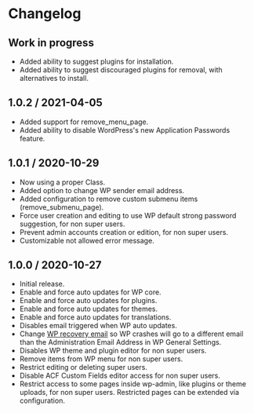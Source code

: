 # Changelog

## Work in progress
- Added ability to suggest plugins for installation.
- Added ability to suggest discouraged plugins for removal, with alternatives to install.

## 1.0.2 / 2021-04-05
- Added support for remove_menu_page.
- Added ability to disable WordPress's new Application Passwords feature.

## 1.0.1 / 2020-10-29
- Now using a proper Class.
- Added option to change WP sender email address.
- Added configuration to remove custom submenu items (remove_submenu_page).
- Force user creation and editing to use WP default strong password suggestion, for non super users.
- Prevent admin accounts creation or edition, for non super users.
- Customizable not allowed error message.

## 1.0.0 / 2020-10-27
- Initial release.
- Enable and force auto updates for WP core.
- Enable and force auto updates for plugins.
- Enable and force auto updates for themes.
- Enable and force auto updates for translations.
- Disables email triggered when WP auto updates.
- Change [WP recovery email](https://make.wordpress.org/core/2019/04/16/fatal-error-recovery-mode-in-5-2/) so WP crashes will go to a different email than the Administration Email Address in WP General Settings.
- Disables WP theme and plugin editor for non super users.
- Remove items from WP menu for non super users.
- Restrict editing or deleting super users.
- Disable ACF Custom Fields editor access for non super users.
- Restrict access to some pages inside wp-admin, like plugins or theme uploads, for non super users. Restricted pages can be extended vía configuration.
